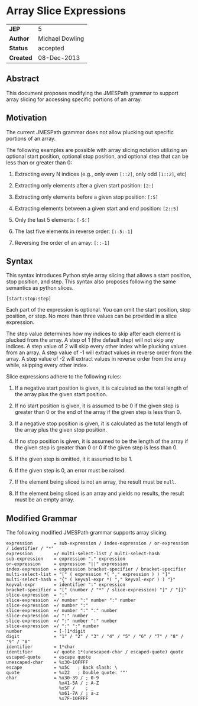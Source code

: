 # Array Slice Expressions

|||
|---|---
| **JEP**    | 5
| **Author** | Michael Dowling
| **Status** | accepted
| **Created**| 08-Dec-2013

## Abstract

This document proposes modifying the JMESPath grammar to support array slicing
for accessing specific portions of an array.

## Motivation

The current JMESPath grammar does not allow plucking out specific portions of
an array.

The following examples are possible with array slicing notation utilizing an
optional start position, optional stop position, and optional step that can be
less than or greater than 0:


1. Extracting every N indices (e.g., only even `[::2]`, only odd `[1::2]`,
etc)


2. Extracting only elements after a given start position: `[2:]`


3. Extracting only elements before a given stop position: `[:5]`


4. Extracting elements between a given start and end position: `[2::5]`


5. Only the last 5 elements: `[-5:]`


6. The last five elements in reverse order: `[:-5:-1]`


7. Reversing the order of an array: `[::-1]`

## Syntax

This syntax introduces Python style array slicing that allows a start position,
stop position, and step.  This syntax also proposes following the same
semantics as python slices.

```
[start:stop:step]
```

Each part of the expression is optional. You can omit the start position, stop
position, or step. No more than three values can be provided in a slice
expression.

The step value determines how my indices to skip after each element is plucked
from the array. A step of 1 (the default step) will not skip any indices. A
step value of 2 will skip every other index while plucking values from an
array. A step value of -1 will extract values in reverse order from the array.
A step value of -2 will extract values in reverse order from the array while,
skipping every other index.

Slice expressions adhere to the following rules:


1. If a negative start position is given, it is calculated as the total length
of the array plus the given start position.


2. If no start position is given, it is assumed to be 0 if the given step is
greater than 0 or the end of the array if the given step is less than 0.


3. If a negative stop position is given, it is calculated as the total length
of the array plus the given stop position.


4. If no stop position is given, it is assumed to be the length of the array if
the given step is greater than 0 or 0 if the given step is less than 0.


5. If the given step is omitted, it it assumed to be 1.


6. If the given step is 0, an error must be raised.


7. If the element being sliced is not an array, the result must be `null`.


8. If the element being sliced is an array and yields no results, the result
must be an empty array.

## Modified Grammar

The following modified JMESPath grammar supports array slicing.

```
expression        = sub-expression / index-expression / or-expression / identifier / "*"
expression        =/ multi-select-list / multi-select-hash
sub-expression    = expression "." expression
or-expression     = expression "||" expression
index-expression  = expression bracket-specifier / bracket-specifier
multi-select-list = "[" ( expression *( "," expression ) ) "]"
multi-select-hash = "{" ( keyval-expr *( "," keyval-expr ) ) "}"
keyval-expr       = identifier ":" expression
bracket-specifier = "[" (number / "*" / slice-expression) "]" / "[]"
slice-expression  = ":"
slice-expression  =/ number ":" number ":" number
slice-expression  =/ number ":"
slice-expression  =/ number ":" ":" number
slice-expression  =/ ":" number
slice-expression  =/ ":" number ":" number
slice-expression  =/ ":" ":" number
number            = [-]1*digit
digit             = "1" / "2" / "3" / "4" / "5" / "6" / "7" / "8" / "9" / "0"
identifier        = 1*char
identifier        =/ quote 1*(unescaped-char / escaped-quote) quote
escaped-quote     = escape quote
unescaped-char    = %x30-10FFFF
escape            = %x5C   ; Back slash: \
quote             = %x22   ; Double quote: '"'
char              = %x30-39 / ; 0-9
                    %x41-5A / ; A-Z
                    %x5F /    ; _
                    %x61-7A / ; a-z
                    %x7F-10FFFF
```
